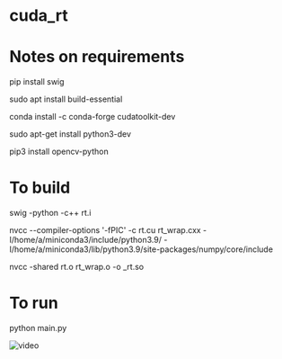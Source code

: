 # cuda_rt

# Notes on requirements

pip install swig

sudo apt install build-essential

conda install -c conda-forge cudatoolkit-dev

sudo apt-get install python3-dev

pip3 install opencv-python

# To build

swig -python -c++ rt.i

nvcc --compiler-options '-fPIC' -c rt.cu rt_wrap.cxx -I/home/a/miniconda3/include/python3.9/ -I/home/a/miniconda3/lib/python3.9/site-packages/numpy/core/include

nvcc -shared rt.o rt_wrap.o -o _rt.so

# To run

python main.py

![video](https://user-images.githubusercontent.com/38112687/167273814-3c1bccad-3996-497a-a499-e88ecb39c672.gif)


